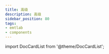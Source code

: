 ```yaml
---
title: 高级
description: 高级
sidebar_position: 80
tags:
- emtlab
- components
---
```


import DocCardList from '@theme/DocCardList';

<DocCardList />